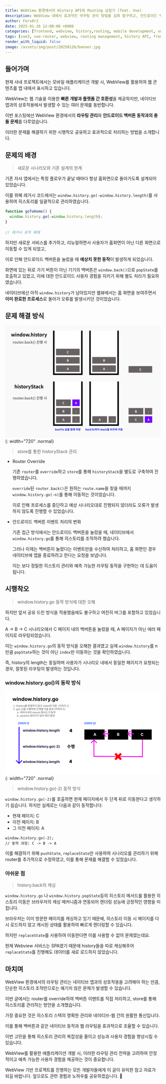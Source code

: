 ```yaml
---
title: WebView 환경에서의 History API와 Routing 삽질기 (feat. Vue)
description: WebView 내에서 효과적인 라우팅 관리 방법을 심화 탐구하고, 안드로이드 백버튼 이벤트 처리 방안을 제시합니다.
author: Ferv0r2
date: 2025-01-26 12:00:00 +0900
categories: [frontend, webview, history,routing, mobile development, vue]
tags: [vue3, vue-router, webview, routing management, history API, frontend development, mobile web]
render_with_liquid: false
image: /assets/img/post/20250126/banner.jpg
---
```


## **들어가며**

현재 사내 프로젝트에서는 모바일 애플리케이션 개발 시, WebView를 활용하여 웹 콘텐츠를 앱 내에서 표시하고 있습니다.

WebView는 웹 기술을 이용한 **빠른 개발과 플랫폼 간 호환성**을 제공하지만, 네이티브 앱과의 상호작용에서 발생할 수 있는 여러 문제를 동반합니다.

이번 포스팅에선 WebView 환경에서의 **라우팅 관리**와 **안드로이드 백버튼 동작과의 충돌 문제**를 다루었습니다.

이러한 문제를 해결하기 위한 시행착오 공유하고 효과적으로 처리하는 방법을 소개합니다.

## **문제의 배경**

> 새로운 시나리오와 기존 설계의 한계

기존 자사 앱에서는 특정 플로우가 끝날 때마다 항상 홈화면으로 돌아가도록 설계되어 있었습니다.

이를 위해 레거시 코드에서는 `window.history.go(-window.history.length)`를 사용하여 히스토리를 일괄적으로 관리하였습니다.

```js
function goToHome() {
  window.history.go(-window.history.length);
}

// 레거시 로직 예제
```

하지만 새로운 서비스를 추가하고, 리뉴얼하면서 사용자가 홈화면이 아닌 다른 화면으로 이동할 수 있게 되었고,

이로 인해 안드로이드 백버튼을 눌렀을 때 **예상치 못한 동작**이 발생하게 되었습니다.

화면에 있는 뒤로 가기 버튼이 아닌 기기의 백버튼은 `window.back()`으로 `popState`를 호출하고 있었고, 이에 대한 안드로이드 사용자 경험을 지키기 위해 별도 처리가 필요하였습니다.

네이티브에선 아직 `window.history`가 남아있지만 웹뷰에서는 홈 화면을 보여주면서 **이미 완료한 프로세스**로 돌아가 오류를 발생시키던 것이었습니다.

## **문제 해결 방식**

![Desktop View](/assets/img/post/20250126/stack.png){: width="720" .normal}

>  store를 통한 historyStack 관리

- Router Override

  기존 `router`를 `override`하고 `store`를 통해 `historyStack`을 별도로 구축하여 진행하였습니다.


  `override`된 `router.back()`은 원하는 `route.name`을 찾을 때까지 `window.history.go(-n)`를 통해 이동하는 것이었습니다.

  이로 인해 프로세스를 중단하고 예상 시나리오대로 진행되지 않더라도 오류가 발생하지 않도록 진행할 수 있었습니다.


- 안드로이드 백버튼 이벤트 처리의 변화

  기존 접근 방식에서는 안드로이드 백버튼을 눌렀을 때, 네이티브에서 `window.history.go`를 통해 히스토리를 조작하려 했습니다.

  그러나 이제는 백버튼이 눌렸다는 이벤트만을 수신하여 처리하고, 홈 화면인 경우 네이티브에 앱을 종료하려고 한다는 요청을 보냅니다.

  이는 보다 정밀한 히스토리 관리와 예측 가능한 라우팅 동작을 구현하는 데 도움이 됩니다.

## **시행착오**

> window.history.go 동작 방식에 대한 오해

하지만 앞서 공유 드린 방식을 적용했음에도 불구하고 여전히 버그를 포함하고 있었습니다.

A -> B -> C 시나리오에서 C 페이지 내의 백버튼을 눌렀을 때, A 페이지가 아닌 에러 페이지로 라우팅되었습니다.

이는 `window.history.go`의 동작 방식을 오해한 결과였고 실제 `window.history`를 n만큼 `popState`하는 것이 아닌 `index`만 이동하는 것을 확인하였습니다.

즉, history의 length는 동일하며 사용자가 시나리오 내에서 동일한 페이지가 요청되는 경우, 잘못된 라우팅이 발생하는 것입니다.

### window.history.go()의 동작 방식

![Desktop View](/assets/img/post/20250126/routing.png){: width="720" .normal}

> window.history.go(-2) 동작 방식

`window.history.go(-2)`를 호출하면 현재 페이지에서 두 단계 뒤로 이동한다고 생각하기 쉽습니다. 하지만 실제로는 다음과 같이 동작합니다:

- 현재 페이지: C
- 이전 페이지: B
- 그 이전 페이지: A

```
window.history.go(-2);
// 동작 과정: C -> B -> A
```

이를 해결하기 위해 `pushState`, `replaceState`만 사용하여 시나리오를 관리하기 위해 router를 추가적으로 수정하였고, 이를 통해 문제를 해결할 수 있었습니다.

### 아쉬운 점

> history.back의 캐싱

`window.history.go` 나 `window.history.popState`등의 히스토리 메서드를 활용한 히스토리 이동은 브라우저의 캐싱 메커니즘과 연동되어 렌더링 성능에 긍정적인 영향을 미칩니다.

브라우저는 이미 방문한 페이지를 캐싱하고 있기 때문에, 히스토리 이동 시 페이지를 다시 로드하지 않고 캐시된 상태를 활용하여 빠르게 렌더링할 수 있습니다.

하지만 `replaceState`를 사용하여 이동한다면 이를 사용할 수 없어 문제였는데요.

현재 Webview 서비스는 SPA였기 때문에 history들을 따로 캐싱해주어 `replaceState`를 진행해도 데이터를 새로 로드하지 않았습니다.


## **마치며**

WebView 환경에서의 라우팅 관리는 네이티브 앱과의 상호작용을 고려해야 하는 만큼, 단순한 히스토리 조작만으로는 예기치 않은 문제가 발생할 수 있습니다.

이번 글에서는 router를 override하여 백버튼 이벤트를 직접 처리하고, store를 통해 히스토리를 관리하는 방안을 소개했습니다.

가장 중요한 것은 히스토리 스택의 명확한 관리와 네이티브-웹 간의 원활한 통신입니다.

이를 통해 백버튼과 같은 네이티브 동작과 웹 라우팅을 효과적으로 조율할 수 있습니다.

이번 고민을 통해 히스토리 관리의 복잡성을 줄이고 성능과 사용자 경험을 향상시킬 수 있습니다.

WebView를 활용한 애플리케이션 개발 시, 이러한 라우팅 관리 전략을 고려하여 안정적이고 예측 가능한 사용자 경험을 제공하는 것이 중요합니다.

WebView 기반 프로젝트를 진행하는 모든 개발자들에게 이 글이 유익한 참고 자료가 되길 바랍니다. 앞으로도 관련 경험과 노하우를 공유하겠습니다. 🚀

